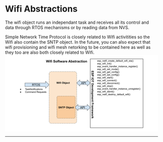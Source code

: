 # Wifi Abstractions 
The wifi object runs an independant task and receives all its control and data through RTOS mechanisms or by reading data from NVS.

Simple Network Time Protocol is closely related to Wifi activitities so the Wifi also contain the SNTP object.  In the future, you can also expect that wifi provisioning and wifi mesh netorking to be contained here as well as they too are also both closely related to Wifi.
![Software Abstraction](./drawings/wifi_abstractions.svg)
___  
